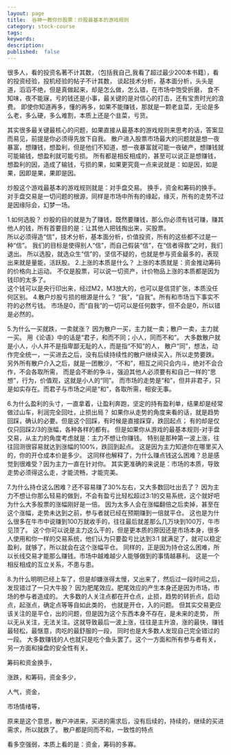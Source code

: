 ```yaml
---
layout: page
title:  谷神一教你炒股票：炒股最基本的游戏规则
category: stock-course
tags:
keywords:
description:
published:  false
---
```


很多人，看的投资名著不计其数，（包括我自己,我看了超过最少200本书籍），看的投资经验，投机经验的帖子不计其数，
谈起技术分析，基本面分析，头头是道，滔滔不绝，但是真做起来，却是怎么做，怎么错，在市场中饱受折磨，
食不知味，夜不能寐，亏的钱还是小事，最关键的是对信心的打击，还有宝贵时光的浪费。
即使你知道再多，懂的再多，如果不能赚钱，那就是一颗老韭菜，无论是多么老，多么硬，多么难割，本质上还是个韭菜，亏货。

其实很多最关键最核心的问题，如果直接从最基本的游戏规则来思考的话，答案显而易见，前提是你必须得先放下自我。
散户进入股票市场最大的问题就是想一夜暴富，想赚钱，想盈利，但是他们不知道，想一夜暴富就可能一夜破产，想赚钱就可能输钱，想盈利就可能亏损。
所有都是相反相成的，甚至可以说正是想赚钱，想盈利的因，造成了输钱，亏损的果，如果更究竟一点来说就是：如是因，如是果，因即是果，果即是因。

炒股这个游戏最基本的游戏规则就是：对手盘交易。 换手，资金和筹码的换手。  
对手盘交易是一切问题的根源，同样是市场中所有的缘起，缘灭，所有的走势不过是因缘际会，幻梦一场。  

1.如何选股？
炒股的目的就是为了赚钱，既然要赚钱，那么你必须有钱可赚，赚其他人的钱，所有首要目的是：让其他人把钱掏出来，买股票。  
所以必须得造“信”，技术分析，基本面分析，价值投资，所有的这些都不过是一种“信”。
我们的目标是使得别人“信”，而自己假装“信”，在“信者得救”之时，我们退出。
所以选股，就选众生“信”的，坚信不疑的，也就是参与资金最多的，表现出来就是量能，活跃股。
2.上涨的本质是什么？
上涨的本质就是：资金推动筹码的价格向上运动。
不仅是股票，可以说一切资产，计价物品上涨的本质都是因为钱印的太多了。  
这个钱可以是央行印出来，经过M2，M3放大的，也可以是信贷扩张，本质没任何区别。
4.散户炒股亏损的根源是什么？
“我”，“自我”。所有和市场当下事实不符的必然亏钱。
市场是0，而“自我”的一切可以是任何数字，但不会是0，所以错是必然的。

5.为什么一买就跌，一卖就涨？
因为散户一买，主力就一卖；散户一卖，主力就一买。
用《论语》中的话是“君子，和而不同；小人，同而不和”。
大多数散户就是小人，小人并不是指卑鄙无耻的人，而是指“不知”的人，
散户“同”，想法，动作完全统一，一买进去之后，没有后续持续性的散户继续买入，所以走势要跌。
另外所有散户介入之后，就是一团散沙，“不和”，相互之间只会内斗，绝对不会合作，不会各取所需，
而是会不断的争斗，强迫其他人必须要有和自己一样的“思想”，行为，价值观，这就是小人的“同”。
而市场的走势是“和”，但并非君子，只是如实存在。而君子与市场之间是“和”，各取所需，相安无事。

6.为什么盈利的头寸，一直拿着，让盈利奔跑，坚定的持有盈利单，结果却是经常做过山车，利润完全回吐，止损出局？
如果你从走势的角度来看的话，就是趋势回踩，确认的必要。但是这个回踩，有时候是直接踩穿，跌回起点；
有的却是仅仅只回踩2/3的涨幅，各种各样的都有。
但是如果你从游戏的最基本规则-对手盘交易，从主力的角度考虑就是：主力不想让你赚钱。
特别是那种第一波上涨，往往回测很容易就达到涨幅的100%，跌回到起点。
这是因为主力知道你在哪里买入的，你的开仓成本价是多少。
这同样也解释了，为什么赚点钱这么困难？总是感觉到很难受？因为主力一直在针对你。
其实更准确的来说是：市场的本质，导致走势必须得这么走，才能流畅，才能完美。

7.为什么持仓这么困难？还不容易赚了30%左右，又大多数回吐出去了？
因为主力不想让你那么轻易的做到，不会有盈亏比轻松超过3:1的交易系统，这个就好吧为什么大多股票的涨幅刚好是一倍。
因为太多人会在涨幅翻倍之后卖掉，甚至在这个涨幅，走势未达到之前，参与者就已经在预期赚到一倍就平仓。
这也是为什么很多在牛市中说赚到100万就收手的，往往最后就差那么几万块到100万，牛市见顶了。
这个你可以说是主力这么干的，但是更本质的原因还是市场本身，很多人使用和你一样的交易系统，他们认为只要盈亏比达到3:1
就满足了，就可以稳定盈利，就够了，所以就会在这个涨幅平仓。
同样的，正是因为持仓这么困难，所以长线交易才能那么赚钱。市场中越难越少人能够做到的事情越暴利。
这是一个相反相成的互立关系，不患与患。

8.为什么明明已经上车了，但是却嫌涨得太慢，又出来了，然后过一段时间之后，发现错过了一只大牛股？
因为肥尾效应。肥尾效应的产生本身还是因为市场，市场的参与者造成的。
大多数的人关注点都在开仓点，止损，趋势的转折点，启动点，起涨点，确定点等等自如此类的，
也就是开仓，入的问题。
但其实交易更应该关注的是平仓，出的问题，但是因为这个东西本身不存在，是未来的走势，
所以无从关注，无法关注。这就导致最后一波上涨，往往是主升浪，涨的最快，赚钱最轻松，最惬意，肉吃的最舒服的一段，
同时也是大多数人发现自己完全错过的一段。
大多数赚钱的人也就只是吃个鱼头罢了。这个一方面和所有参与者有关，另一方面和操盘的安全性有关。





筹码和资金换手，

涨跌，和筹码，资金多少，

人气，资金，

市场情绪等，

原来是这个意思，散户冲进来，买进的需求后，没有后续的，持续的，继续的买进需求，所以就跌了。
散户都是同而不和，一致性的特点

看多空强弱，本质上看的是：资金，筹码的多寡。














